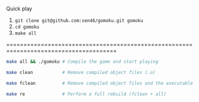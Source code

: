 Quick play
1. ```git clone git@github.com:sen46/gomoku.git gomoku```
2. ```cd gomoku```
3. ```make all```

======================================================================================
```sh
make all && ./gomoku # Compile the game and start playing
```

```sh
make clean           # Remove compiled object files (.o)
```

```sh
make fclean          # Remove compiled object files and the executable
```

```sh
make re              # Perform a full rebuild (fclean + all)
```
